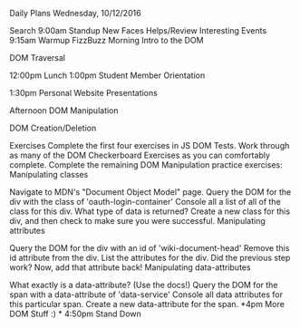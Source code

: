 Daily Plans Wednesday, 10/12/2016

Search
9:00am Standup
New Faces
Helps/Review
Interesting
Events
9:15am Warmup
FizzBuzz
Morning
Intro to the DOM

DOM Traversal

12:00pm Lunch
1:00pm
Student Member Orientation

1:30pm
Personal Website Presentations

Afternoon
DOM Manipulation

DOM Creation/Deletion

Exercises
Complete the first four exercises in JS DOM Tests.
Work through as many of the DOM Checkerboard Exercises as you can comfortably complete.
Complete the remaining DOM Manipulation practice exercises:
Manipulating classes

Navigate to MDN's "Document Object Model" page.
Query the DOM for the div with the class of 'oauth-login-container'
Console all a list of all of the class for this div. What type of data is returned?
Create a new class for this div, and then check to make sure you were successful.
Manipulating attributes

Query the DOM for the div with an id of 'wiki-document-head'
Remove this id attribute from the div.
List the attributes for the div. Did the previous step work?
Now, add that attribute back!
Manipulating data-attributes

What exactly is a data-attribute? (Use the docs!)
Query the DOM for the span with a data-attribute of 'data-service'
Console all data attributes for this particular span.
Create a new data-attribute for the span.
*4pm More DOM Stuff :) *
4:50pm Stand Down
